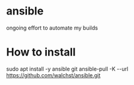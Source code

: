 # ansible
ongoing effort to automate my builds

# How to install
sudo apt install -y ansible git
ansible-pull -K --url https://github.com/walchst/ansible.git
